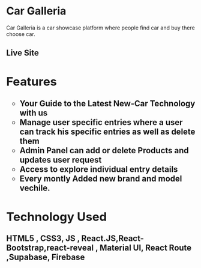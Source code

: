 <h1>Car Galleria</h1>

Car Galleria is a car showcase platform where people find  car and buy there choose car.



<h2>Live Site<h/2> 



<h2>Features</h2>
    <ul type='circle'>
        <li>Your Guide to the Latest New-Car Technology with us</li>
        <li>Manage user specific entries where a user can track his specific entries as well as delete them</li>
        <li>Admin Panel can add or delete Products and updates user request</li>
        <li>Access to explore individual entry details</li>
        <li>Every montly Added new brand and model vechile.</li>
    </ul>

<h2>Technology Used</h2>
  HTML5 , CSS3, JS , React.JS,React-Bootstrap,react-reveal , Material UI, React Route ,Supabase, Firebase


